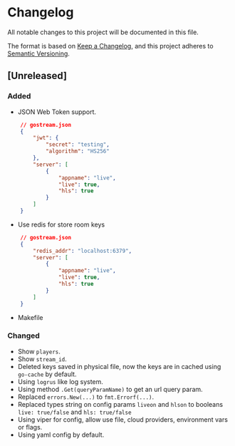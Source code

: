 # Changelog
All notable changes to this project will be documented in this file.

The format is based on [Keep a Changelog](https://keepachangelog.com/en/1.0.0/),
and this project adheres to [Semantic Versioning](https://semver.org/spec/v2.0.0.html).

## [Unreleased]

### Added
- JSON Web Token support.
``` json 
    // gostream.json
    {
        "jwt": {
            "secret": "testing",
            "algorithm": "HS256"
        },
        "server": [
            {
                "appname": "live",
                "live": true,
                "hls": true
            }
        ]
    }
```
- Use redis for store room keys
``` json 
    // gostream.json
    {
        "redis_addr": "localhost:6379", 
        "server": [
            {
                "appname": "live",
                "live": true,
                "hls": true
            }
        ]
    }
```
- Makefile

### Changed
- Show `players`.
- Show `stream_id`.
- Deleted keys saved in physical file, now the keys are in cached using `go-cache` by default.
- Using `logrus` like log system.
- Using method `.Get(queryParamName)` to get an url query param.
- Replaced `errors.New(...)` to `fmt.Errorf(...)`.
- Replaced types string on config params `liveon` and `hlson` to booleans `live: true/false` and `hls: true/false`
- Using viper for config, allow use file, cloud providers, environment vars or flags.
- Using yaml config by default.
